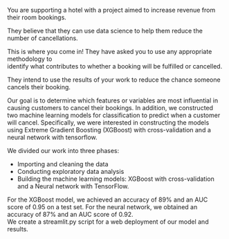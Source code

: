 You are supporting a hotel with a project aimed to increase revenue from their room bookings. 
  
They believe that they can use data science to help them reduce the number of cancellations.  
  
This is where you come in! They have asked you to use any appropriate methodology to   
identify what contributes to whether a booking will be fulfilled or cancelled.   

They intend to use the results of your work to reduce the chance someone cancels their booking.   
  
Our goal is to determine which features or variables are most influential in causing customers to cancel their bookings. In addition, we constructed two machine learning models for classification to predict when a customer will cancel. Specifically, we were interested in constructing the models using Extreme Gradient Boosting (XGBoost) with cross-validation and a neural network with tensorflow.

We divided our work into three phases:

*    Importing and cleaning the data
*    Conducting exploratory data analysis
*    Building the machine learning models: XGBoost with cross-validation and a Neural network with TensorFlow.

For the XGBoost model, we achieved an accuracy of 89% and an AUC score of 0.95 on a test set. For the neural network, we obtained an accuracy of 87% and an AUC score of 0.92.    
We create a streamlit.py script for a web deployment of our model and results.
